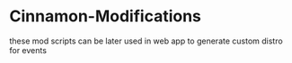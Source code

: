 # Cinnamon-Modifications
these mod scripts can be later used in web app to generate custom distro for events
